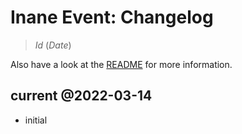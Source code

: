 # Inane Event: Changelog

> $Id$ ($Date$)

Also have a look at the [README](README.md) for more information.

## current @2022-03-14

- initial
